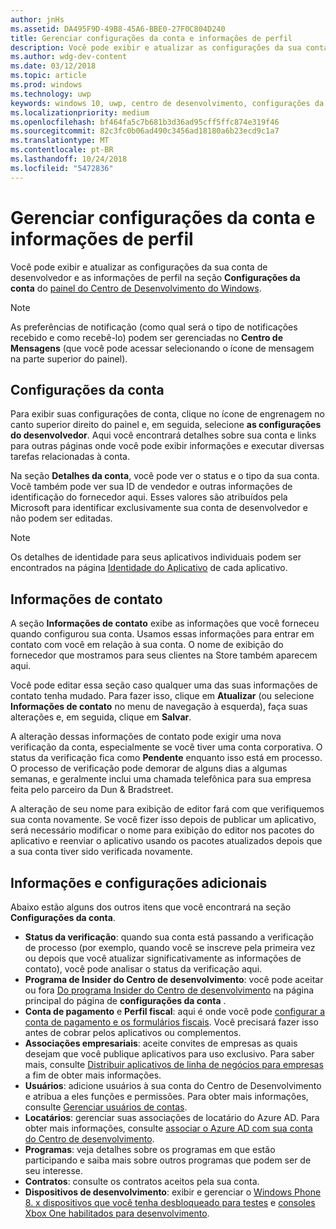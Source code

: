 ```yaml
---
author: jnHs
ms.assetid: DA495F9D-49B8-45A6-BBE0-27F0C804D240
title: Gerenciar configurações da conta e informações de perfil
description: Você pode exibir e atualizar as configurações da sua conta de desenvolvedor e as informações de perfil na seção Configurações da conta do painel unificado do Centro de Desenvolvimento do Windows.
ms.author: wdg-dev-content
ms.date: 03/12/2018
ms.topic: article
ms.prod: windows
ms.technology: uwp
keywords: windows 10, uwp, centro de desenvolvimento, configurações da conta, perfil, perfil da conta, conta de desenvolvedor, configurações da conta de desenvolvedor
ms.localizationpriority: medium
ms.openlocfilehash: bf464fa5c7b681b3d36ad95cff5ffc874e319f46
ms.sourcegitcommit: 82c3fc0b06ad490c3456ad18180a6b23ecd9c1a7
ms.translationtype: MT
ms.contentlocale: pt-BR
ms.lasthandoff: 10/24/2018
ms.locfileid: "5472836"
---
```

# <a name="manage-account-settings-and-profile-info"></a>Gerenciar configurações da conta e informações de perfil

Você pode exibir e atualizar as configurações da sua conta de desenvolvedor e as informações de perfil na seção **Configurações da conta** do [painel do Centro de Desenvolvimento do Windows](using-the-windows-dev-center-dashboard.md). 

> [!NOTE]
> As preferências de notificação (como qual será o tipo de notificações recebido e como recebê-lo) podem ser gerenciadas no **Centro de Mensagens** (que você pode acessar selecionando o ícone de mensagem na parte superior do painel).

## <a name="account-settings"></a>Configurações da conta

Para exibir suas configurações de conta, clique no ícone de engrenagem no canto superior direito do painel e, em seguida, selecione **as configurações do desenvolvedor**. Aqui você encontrará detalhes sobre sua conta e links para outras páginas onde você pode exibir informações e executar diversas tarefas relacionadas à conta.

Na seção **Detalhes da conta**, você pode ver o status e o tipo da sua conta. Você também pode ver sua ID de vendedor e outras informações de identificação do fornecedor aqui. Esses valores são atribuídos pela Microsoft para identificar exclusivamente sua conta de desenvolvedor e não podem ser editadas.

> [!NOTE]
> Os detalhes de identidade para seus aplicativos individuais podem ser encontrados na página [Identidade do Aplicativo](view-app-identity-details.md) de cada aplicativo.

## <a name="contact-info"></a>Informações de contato

A seção **Informações de contato** exibe as informações que você forneceu quando configurou sua conta. Usamos essas informações para entrar em contato com você em relação à sua conta. O nome de exibição do fornecedor que mostramos para seus clientes na Store também aparecem aqui.

Você pode editar essa seção caso qualquer uma das suas informações de contato tenha mudado. Para fazer isso, clique em **Atualizar** (ou selecione **Informações de contato** no menu de navegação à esquerda), faça suas alterações e, em seguida, clique em **Salvar**.

A alteração dessas informações de contato pode exigir uma nova verificação da conta, especialmente se você tiver uma conta corporativa. O status da verificação fica como **Pendente** enquanto isso está em processo. O processo de verificação pode demorar de alguns dias a algumas semanas, e geralmente inclui uma chamada telefônica para sua empresa feita pelo parceiro da Dun & Bradstreet.

A alteração de seu nome para exibição de editor fará com que verifiquemos sua conta novamente. Se você fizer isso depois de publicar um aplicativo, será necessário modificar o nome para exibição do editor nos pacotes do aplicativo e reenviar o aplicativo usando os pacotes atualizados depois que a sua conta tiver sido verificada novamente.


## <a name="additional-settings-and-info"></a>Informações e configurações adicionais

Abaixo estão alguns dos outros itens que você encontrará na seção **Configurações da conta**.

- **Status da verificação**: quando sua conta está passando a verificação de processo (por exemplo, quando você se inscreve pela primeira vez ou depois que você atualizar significativamente as informações de contato), você pode analisar o status da verificação aqui.
- **Programa de Insider do Centro de desenvolvimento**: você pode aceitar ou fora [Do programa Insider do Centro de desenvolvimento](dev-center-insider-program.md) na página principal do página de **configurações da conta** .
- **Conta de pagamento** e **Perfil fiscal**: aqui é onde você pode [configurar a conta de pagamento e os formulários fiscais](setting-up-your-payout-account-and-tax-forms.md). Você precisará fazer isso antes de cobrar pelos aplicativos ou complementos.
- **Associações empresariais**: aceite convites de empresas as quais desejam que você publique aplicativos para uso exclusivo. Para saber mais, consulte [Distribuir aplicativos de linha de negócios para empresas](distribute-lob-apps-to-enterprises.md) a fim de obter mais informações.
- **Usuários**: adicione usuários à sua conta do Centro de Desenvolvimento e atribua a eles funções e permissões. Para obter mais informações, consulte [Gerenciar usuários de contas](manage-account-users.md).
- **Locatários**: gerenciar suas associações de locatário do Azure AD. Para obter mais informações, consulte [associar o Azure AD com sua conta do Centro de desenvolvimento](associate-azure-ad-with-dev-center.md).
- **Programas**: veja detalhes sobre os programas em que estão participando e saiba mais sobre outros programas que podem ser de seu interesse.
- **Contratos**: consulte os contratos aceitos pela sua conta.
- **Dispositivos de desenvolvimento**: exibir e gerenciar o [Windows Phone 8. x dispositivos que você tenha desbloqueado para testes](http://go.microsoft.com/fwlink/p/?LinkId=533897) e [consoles Xbox One habilitados para desenvolvimento](../xbox-apps/devkit-activation.md). 


